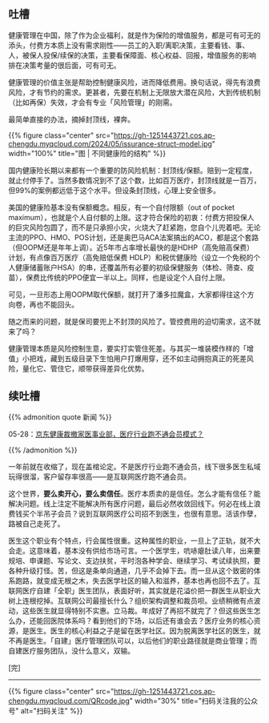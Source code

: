 
## 吐槽

健康管理在中国，除了作为企业福利，就是作为保险的增值服务，都是可有可无的添头，付费方本质上没有需求刚性——员工的入职/离职决策，主要看钱、事、人，被保人投保/续保的决策，主要看保障面、核心权益、回报，增值服务的影响排在决策考量的很后面，可有可无。

健康管理的价值主张是帮助控制健康风险，进而降低费用。换句话说，得先有浪费风险，才有节约的需求。更甚者，先要在机制上无限放大潜在风险，大到传统机制（比如再保）失效，才会有专业「风险管理」的刚需。

最简单直接的办法，摘掉封顶线，裸奔。

<!--more-->

{{% figure class="center" src="https://gh-1251443721.cos.ap-chengdu.myqcloud.com/2024/05/issurance-struct-model.jpg" width="100%" title="图 | 不同健康险的结构" %}}

国内健康险长期以来都有一个重要的防风险机制：封顶线/保额。赔到一定程度，就止付停手了。当然多数情况到不了这个数，比如百万医疗，封顶线就是一百万，但99%的案例都远低于这个水平。但设条封顶线，心理上安全很多。

美国的健康险基本没有保额概念。相反，有一个自付限额（out of pocket maximum），也就是个人自付额的上限。这才符合保险的初衷：付费方把投保人的巨灾风险包圆了，而不是只承担小灾，火烧大了赶紧跑，您自个儿兜着吧。无论主流的PPO、HMO、POS计划，还是奥巴马ACA法案搞出的ACO，都是这个套路（但OOPM还是年年上调）。近5年市占率增长最快的是HDHP（高免赔高保费）计划，有点像百万医疗（高免赔低保费 HDLP）和税优健康险（设立一个免税的个人健康储蓄账户HSA）的串，还覆盖所有必要的初级保健服务（体检、筛查、疫苗），保费比传统的PPO便宜一半以上。同样，也是设定个人自付上限。

可见，一旦形态上用OOPM取代保额，就打开了潘多拉魔盒，大家都得往这个方向卷，再也不能回头。

随之而来的问题，就是保司要兜上不封顶的风险了。管控费用的迫切需求，这不就来了吗？

健康管理本质是风险控制生意，要实打实管住死差。与其买一堆装模作样的「增值」小把戏，藏到五级目录下生怕用户打爆用穿，还不如主动拥抱真正的死差风险，量化它、管住它，顺带获得差异化优势。

## 续吐槽

{{% admonition quote 新闻 %}}

05-28：[京东健康裁撤家医事业部，医疗行业跑不通会员模式？](https://mp.weixin.qq.com/s/1sHYi5nEvu_PeSm50p2wIw)

{{% /admonition %}}

一年前就在收缩了，现在盖棺论定。不是医疗行业跑不通会员，线下很多医生私域玩得很溜，客户留存率很高——是互联网医疗跑不通会员。

这个世界，**要么卖开心，要么卖信任**。医疗本质卖的是信任。怎么才能有信任？能解决问题。线上注定不能解决所有医疗问题，最后必然收敛回线下。何必在线上浪费钱买个半吊子会员？
​
说到互联网医疗公司招不到医生，也很有意思。活该作孽，路被自己走死了。

​医生这个职业有个特点，行会属性很重。这种属性的职业，一旦上了正轨，就不大会走。这意味着，基本没有供给市场可言。一个医学生，吭哧瘪肚读八年，出来要规培、申课题、写论文、支边扶贫，平时泡各种学会、继续学习、考试续执照，要各种升级打怪。苦，但这是条单向通道，几乎不会掉下去。而一旦从这个致密的体系跑路，就变成无根之木，失去医学社区的输入和滋养，基本也再也回不去了。互联网医疗自建「全职」医生团队，表面好听，其实就是花溢价把一群医生从职业大树上连根挖掉。互联网公司最擅长什么？组织架构调整和裁员呗。业绩稍微有点波动，这些医生就显得特别不实惠。立马裁。年成好了再招不就完了？但这些医生怎么办，还能回医院体系吗？看到他们的下场，以后还有谁会去？
​
​医疗业务的核心资源，是医生。医生的核心利益之子是留在医学社区。因为脱离医学社区的医生，就不再是医生。「自建」医疗管理团队可以，以后他们的职业路径就是商业管理；而自建医疗服务团队，没什么意义，双输。

[完]

---

<!-- {% raw %} -->
{{% figure class="center" src="https://gh-1251443721.cos.ap-chengdu.myqcloud.com/QRcode.jpg" width="30%" title="扫码关注我的公众号" alt="扫码关注" %}}
<!-- {% endraw %} -->
